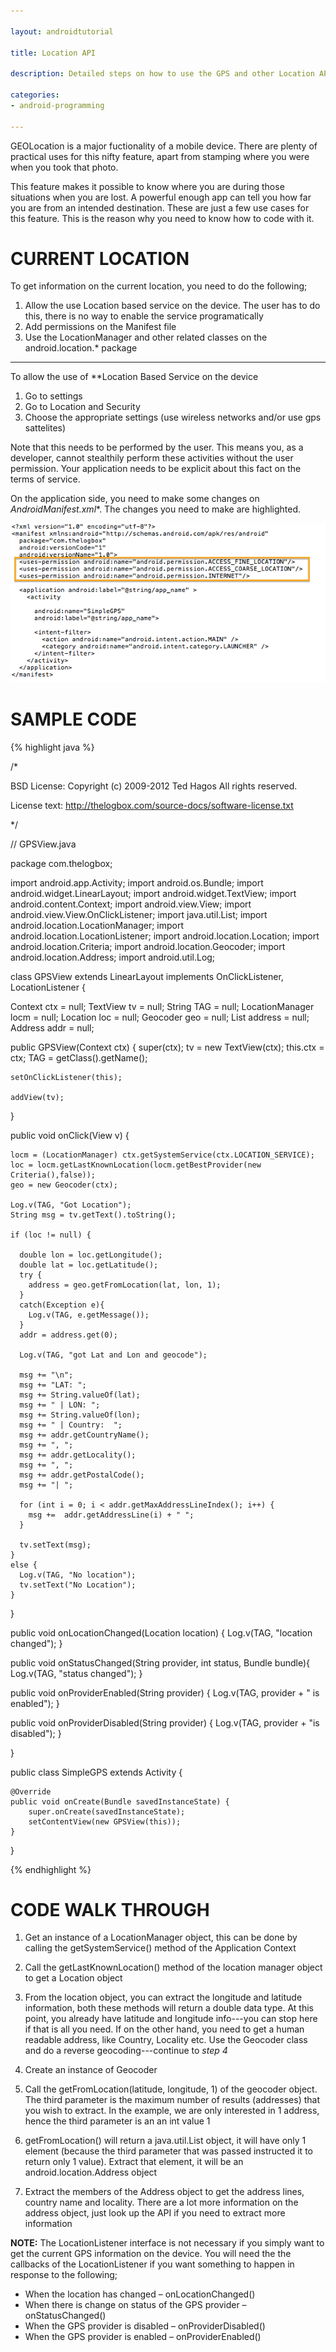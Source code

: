 ```yaml
---

layout: androidtutorial

title: Location API

description: Detailed steps on how to use the GPS and other Location API in Android. The article also has information on how to conver longitude and latitude to human readable addresses using GEO Coding

categories:
- android-programming

---
```



GEOLocation is a major fuctionality of a mobile device. There are plenty of practical uses for this nifty feature, apart from stamping where you were when you took that photo. 

This feature makes it possible to know where you are during those situations when you are lost. A powerful enough app can tell you how far you are from an intended destination. These are just a few use cases for this feature. This is the reason why you need to know how to code with it.

# CURRENT LOCATION

To get information on the current location, you need to do the following;

1. Allow the use Location based service on the device. The user has to do this,  there is no way to enable the service programatically
2. Add permissions on the Manifest file
3. Use the LocationManager and other related classes on the android.location.* package

***

To allow the use of **Location Based Service on the device

1. Go to settings
2. Go to Location and Security
3. Choose the appropriate settings (use wireless networks and/or use gps sattelites)

Note that this needs to be performed by the user. This means you, as a developer, cannot stealthily perform these activities without the user permission. Your application needs to be explicit about this fact on the terms of service.

On the application side, you need to make some changes on *AndroidManifest.xml**. The changes you need to make are highlighted.

<img src='../img/android-manifest-xml-gps-permission.png'/>


# SAMPLE CODE

{% highlight java %}

/*

 BSD License: Copyright (c) 2009-2012 Ted Hagos
 All rights reserved.

 License text: http://thelogbox.com/source-docs/software-license.txt

*/

// GPSView.java

package com.thelogbox;

import android.app.Activity;
import android.os.Bundle;
import android.widget.LinearLayout;
import android.widget.TextView;
import android.content.Context;
import android.view.View;
import android.view.View.OnClickListener;
import java.util.List;
import android.location.LocationManager;
import android.location.LocationListener;
import android.location.Location;
import android.location.Criteria;
import android.location.Geocoder;
import android.location.Address;
import android.util.Log;

class GPSView extends LinearLayout implements OnClickListener, LocationListener {

  Context ctx = null;
  TextView tv = null;
  String TAG = null;
  LocationManager locm = null;
  Location loc = null;
  Geocoder geo = null;
  List address = null;
  Address addr = null;

  public GPSView(Context ctx) {
    super(ctx);
    tv = new TextView(ctx);
    this.ctx = ctx;
    TAG = getClass().getName();

    setOnClickListener(this);

    addView(tv);
  }

  public void onClick(View v) {

    locm = (LocationManager) ctx.getSystemService(ctx.LOCATION_SERVICE);
    loc = locm.getLastKnownLocation(locm.getBestProvider(new Criteria(),false));
    geo = new Geocoder(ctx);

    Log.v(TAG, "Got Location");
    String msg = tv.getText().toString();

    if (loc != null) {

      double lon = loc.getLongitude();
      double lat = loc.getLatitude();
      try {
        address = geo.getFromLocation(lat, lon, 1);
      }
      catch(Exception e){
        Log.v(TAG, e.getMessage());
      }
      addr = address.get(0);

      Log.v(TAG, "got Lat and Lon and geocode");

      msg += "\n";
      msg += "LAT: ";
      msg += String.valueOf(lat);
      msg += " | LON: ";
      msg += String.valueOf(lon);
      msg += " | Country:  ";
      msg += addr.getCountryName();
      msg += ", ";
      msg += addr.getLocality();
      msg += ", ";
      msg += addr.getPostalCode();
      msg += "| ";

      for (int i = 0; i < addr.getMaxAddressLineIndex(); i++) {
        msg +=  addr.getAddressLine(i) + " ";
      }

      tv.setText(msg);
    }
    else {
      Log.v(TAG, "No location");
      tv.setText("No Location");
    }
  }
  
  public void onLocationChanged(Location location) {
    Log.v(TAG, "location changed");
  }

  public void onStatusChanged(String provider, int status, Bundle bundle){
    Log.v(TAG, "status changed");
  }

  public void onProviderEnabled(String provider) {
    Log.v(TAG, provider + " is enabled");
  }

  public void onProviderDisabled(String provider) {
    Log.v(TAG, provider + "is disabled");
  }

}

public class SimpleGPS extends Activity {

    @Override
    public void onCreate(Bundle savedInstanceState) {
        super.onCreate(savedInstanceState);
        setContentView(new GPSView(this));
    }
}

{% endhighlight %}

# CODE WALK THROUGH

1. Get an instance of a LocationManager object, this can be done by calling the getSystemService() method of the Application Context

2. Call the getLastKnownLocation() method of the location manager object to get a Location object

3. From the location object, you can extract the longitude and latitude information, both these methods will return a double data type. At this point, you already have latitude and longitude info---you can stop here if that is all you need. If on the other hand, you need to get a human readable address, like Country, Locality etc. Use the Geocoder class and do a reverse geocoding---continue to *step 4*

4. Create an instance of Geocoder

5. Call the getFromLocation(latitude, longitude, 1) of the geocoder object. The third parameter is the maximum number of results (addresses) that you wish to extract. In the example, we are only interested in 1 address, hence the third parameter is an an int value 1

6. getFromLocation() will return a java.util.List object, it will have only 1 element (because the third parameter that was passed instructed it to return only 1 value). Extract that element, it will be an android.location.Address object

7. Extract the members of the Address object to get the address lines, country name and locality. There are a lot more information on the address object, just look up the API if you need to extract more information

**NOTE:** The LocationListener interface is not necessary if you simply want to get the current GPS information on the device. You will need the the callbacks of the LocationListener if you want something to happen in response to the following;

- When the location has changed – onLocationChanged()
- When there is change on status of the GPS provider – onStatusChanged()
- When the GPS provider is disabled – onProviderDisabled()
- When the GPS provider is enabled – onProviderEnabled()


